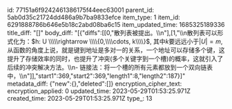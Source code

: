 id: 77151a6f9242461386175f44eec63001
parent_id: 5ab0d35c21724dd486a9b7ba9833efce
item_type: 1
item_id: 6291888786b646e5b18c2abd08ba6c15
item_updated_time: 1685325189336
title_diff: "[]"
body_diff: "[{\"diffs\":[[0,\"散列表被提出。\\\n\"],[1,\"\\\n散列表可以形式化为：$h: U \\\\\rightarrow \\\\{0,\\\\cdots, k\\\\}$, 其中$k$要远远小于$|U| = m$, 从函数的角度上说，就是键到地址是多对一的关系，一个地址可以存储多个键，这提升了存储效率的同时，也提升了冲突(多个关键字到一个槽)的概率，这就引入了后续的冲突解决方法。\\\n- 链接法：将一个槽的所有元素都放到一个双向链表中，\\\n\"]],\"start1\":369,\"start2\":369,\"length1\":8,\"length2\":187}]"
metadata_diff: {"new":{},"deleted":[]}
encryption_cipher_text: 
encryption_applied: 0
updated_time: 2023-05-29T01:53:25.971Z
created_time: 2023-05-29T01:53:25.971Z
type_: 13